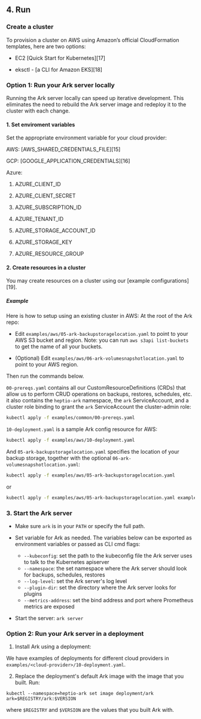 ## 4. Run

### Create a cluster

To provision a cluster on AWS using Amazon’s official CloudFormation templates, here are two options:

* EC2 [Quick Start for Kubernetes][17]

* eksctl - [a CLI for Amazon EKS][18]

### Option 1: Run your Ark server locally

Running the Ark server locally can speed up iterative development. This eliminates the need to rebuild the Ark server
image and redeploy it to the cluster with each change.

#### 1. Set enviroment variables

Set the appropriate environment variable for your cloud provider:

AWS: [AWS_SHARED_CREDENTIALS_FILE][15]

GCP: [GOOGLE_APPLICATION_CREDENTIALS][16]

Azure:

  1. AZURE_CLIENT_ID

  2. AZURE_CLIENT_SECRET

  3. AZURE_SUBSCRIPTION_ID

  4. AZURE_TENANT_ID

  5. AZURE_STORAGE_ACCOUNT_ID

  6. AZURE_STORAGE_KEY

  7. AZURE_RESOURCE_GROUP

#### 2. Create resources in a cluster

You may create resources on a cluster using our [example configurations][19].

##### Example

Here is how to setup using an existing cluster in AWS: At the root of the Ark repo:

- Edit `examples/aws/05-ark-backupstoragelocation.yaml` to point to your AWS S3 bucket and region. Note: you can run `aws s3api list-buckets` to get the name of all your buckets.

- (Optional) Edit `examples/aws/06-ark-volumesnapshotlocation.yaml` to point to your AWS region.

Then run the commands below.

`00-prereqs.yaml` contains all our CustomResourceDefinitions (CRDs) that allow us to perform CRUD operations on backups, restores, schedules, etc. it also contains the `heptio-ark` namespace, the `ark` ServiceAccount, and a cluster role binding to grant the `ark` ServiceAccount the cluster-admin role:

```bash
kubectl apply -f examples/common/00-prereqs.yaml
```

`10-deployment.yaml` is a sample Ark config resource for AWS:

```bash
kubectl apply -f examples/aws/10-deployment.yaml
```

And `05-ark-backupstoragelocation.yaml` specifies the location of your backup storage, together with the optional `06-ark-volumesnapshotlocation.yaml`:

```bash
kubectl apply -f examples/aws/05-ark-backupstoragelocation.yaml
```

or

```bash
kubectl apply -f examples/aws/05-ark-backupstoragelocation.yaml examples/aws/06-ark-volumesnapshotlocation.yaml
```

### 3. Start the Ark server

* Make sure `ark` is in your `PATH` or specify the full path.

* Set variable for Ark as needed. The variables below can be exported as environment variables or passed as CLI cmd flags:
  * `--kubeconfig`: set the path to the kubeconfig file the Ark server uses to talk to the Kubernetes apiserver
  * `--namespace`: the set namespace where the Ark server should look for backups, schedules, restores
  * `--log-level`: set the Ark server's log level
  * `--plugin-dir`: set the directory where the Ark server looks for plugins
  * `--metrics-address`: set the bind address and port where Prometheus metrics are exposed

* Start the server: `ark server`

### Option 2: Run your Ark server in a deployment

1. Install Ark using a deployment:

We have examples of deployments for different cloud providers in `examples/<cloud-provider>/10-deployment.yaml`.

2. Replace the deployment's default Ark image with the image that you built. Run:

```
kubectl --namespace=heptio-ark set image deployment/ark ark=$REGISTRY/ark:$VERSION
```

where `$REGISTRY` and `$VERSION` are the values that you built Ark with.